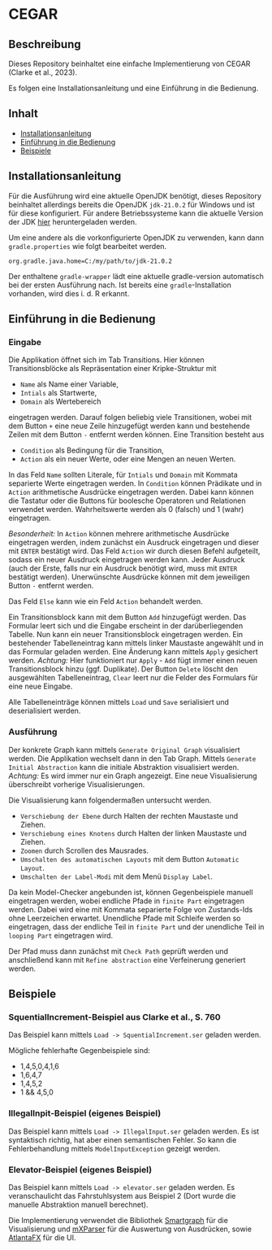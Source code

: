 CEGAR
===



Beschreibung
---

Dieses Repository beinhaltet eine einfache Implementierung von CEGAR (Clarke et al., 2023).

Es folgen eine Installationsanleitung und eine Einführung in die Bedienung.

Inhalt
---

* [Installationsanleitung](#installation)
* [Einführung in die Bedienung](#instructions)
* [Beispiele](#examples)

Installationsanleitung<a name="installation" />
---

Für die Ausführung wird eine aktuelle OpenJDK benötigt, dieses Repository
beinhaltet allerdings bereits die OpenJDK `jdk-21.0.2` für Windows und ist für diese
konfiguriert. Für andere Betriebssysteme kann die aktuelle Version der JDK [hier](https://jdk.java.net/21/)
heruntergeladen werden. 

Um eine andere als die vorkonfigurierte OpenJDK zu verwenden, kann dann `gradle.properties`
wie folgt bearbeitet werden.

`org.gradle.java.home=C:/my/path/to/jdk-21.0.2`

Der enthaltene `gradle-wrapper` lädt eine aktuelle gradle-version automatisch bei
der ersten Ausführung nach. Ist bereits eine `gradle`-Installation vorhanden,
wird dies i. d. R erkannt.

Einführung in die Bedienung<a name="instructions" />
---

### Eingabe

Die Applikation öffnet sich im Tab Transitions. Hier können Transitionsblöcke 
als Repräsentation einer Kripke-Struktur mit

- `Name` als Name einer Variable,
- `Intials` als Startwerte,
- `Domain` als Wertebereich

eingetragen werden. Darauf folgen beliebig viele Transitionen, wobei mit dem
Button `+` eine neue Zeile hinzugefügt werden kann und bestehende Zeilen mit 
dem Button `-` entfernt werden können. Eine Transition besteht aus

- `Condition` als Bedingung für die Transition,
- `Action` als ein neuer Werte, oder eine Mengen an neuen Werten.

In das Feld `Name` sollten Literale, für `Intials` und `Domain` mit Kommata 
separierte Werte eingetragen werden. In `Condition` können Prädikate und in
`Action` arithmetische Ausdrücke eingetragen werden. Dabei kann können die
Tastatur oder die Buttons für boolesche Operatoren und Relationen verwendet
werden. Wahrheitswerte werden als 0 (falsch) und 1 (wahr) eingetragen.

*Besonderheit:* In `Action` können mehrere arithmetische Ausdrücke eingetragen
werden, indem zunächst ein Ausdruck eingetragen und dieser mit `ENTER` bestätigt
wird. Das Feld `Action` wir durch diesen Befehl aufgeteilt, sodass ein neuer
Ausdruck eingetragen werden kann. Jeder Ausdruck (auch der Erste, falls nur ein
Ausdruck benötigt wird, muss mit `ENTER` bestätigt werden). Unerwünschte
Ausdrücke können mit dem jeweiligen Button `-` entfernt werden.

Das Feld `Else` kann wie ein Feld `Action` behandelt werden. 

Ein Transitionsblock kann mit dem Button `Add` hinzugefügt werden. Das Formular
leert sich und die Eingabe erscheint in der darüberliegenden Tabelle. Nun kann 
ein neuer Transitionsblock eingetragen werden. Ein bestehender Tabelleneintrag
kann mittels linker Maustaste angewählt und in das Formular geladen werden. Eine
Änderung kann mittels `Apply` gesichert werden. *Achtung:* Hier funktioniert nur
`Apply` - `Add` fügt immer einen neuen Transitionsblock hinzu (ggf. Duplikate).
Der Button `Delete` löscht den ausgewählten Tabelleneintrag, `Clear` leert nur
die Felder des Formulars für eine neue Eingabe. 

Alle Tabelleneinträge können mittels `Load` und `Save` serialisiert und
deserialisiert werden.

### Ausführung

Der konkrete Graph kann mittels `Generate Original Graph` visualisiert werden.
Die Applikation wechselt dann in den Tab Graph. Mittels `Generate Initial Abstraction`
kann die initiale Abstraktion visualisiert werden. 
*Achtung:* Es wird immer nur ein Graph angezeigt. Eine neue Visualisierung überschreibt
vorherige Visualisierungen.

Die Visualisierung kann folgendermaßen untersucht werden.

- `Verschiebung der Ebene` durch Halten der rechten Maustaste und Ziehen.
- `Verschiebung eines Knotens` durch Halten der linken Maustaste und Ziehen.
- `Zoomen` durch Scrollen des Mausrades.
- `Umschalten des automatischen Layouts` mit dem Button `Automatic Layout`.
- `Umschalten der Label-Modi` mit dem Menü `Display Label`.

Da kein Model-Checker angebunden ist, können Gegenbeispiele manuell eingetragen
werden, wobei endliche Pfade in `finite Part` eingetragen werden. Dabei wird
eine mit Kommata separierte Folge von Zustands-Ids ohne Leerzeichen erwartet.
Unendliche Pfade mit Schleife werden so eingetragen, dass der endliche Teil
in `finite Part` und der unendliche Teil in `looping Part` eingetragen wird.

Der Pfad muss dann zunächst mit `Check Path` geprüft werden und anschließend
kann mit `Refine abstraction` eine Verfeinerung generiert werden.


Beispiele<a name="examples" />
---

### SquentialIncrement-Beispiel aus Clarke et al., S. 760

Das Beispiel kann mittels `Load -> SquentialIncrement.ser` geladen werden.

Mögliche fehlerhafte Gegenbeispiele sind:

- 1,4,5,0,4,1,6
- 1,6,4,7
- 1,4,5,2
- 1 && 4,5,0

### IllegalInpit-Beispiel (eigenes Beispiel)

Das Beispiel kann mittels `Load -> IllegalInput.ser` geladen werden.
Es ist syntaktisch richtig, hat aber einen semantischen Fehler. So
kann die Fehlerbehandlung mittels `ModelInputException` gezeigt werden.


### Elevator-Beispiel (eigenes Beispiel)

Das Beispiel kann mittels `Load -> elevator.ser` geladen werden. Es
veranschaulicht das Fahrstuhlsystem aus Beispiel 2 (Dort wurde die
manuelle Abstraktion manuell berechnet).

Die Implementierung verwendet die Bibliothek [Smartgraph](https://github.com/brunomnsilva/JavaFXSmartGraph) für die Visualisierung 
und [mXParser](https://mathparser.org/mxparser-license/) für die Auswertung von Ausdrücken, sowie [AtlantaFX](https://mkpaz.github.io/atlantafx/) für die UI.




